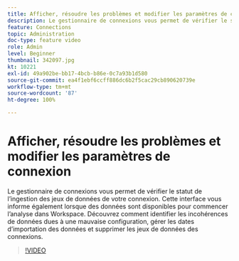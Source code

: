 ```yaml
---
title: Afficher, résoudre les problèmes et modifier les paramètres de connexion
description: Le gestionnaire de connexions vous permet de vérifier le statut de l’ingestion des jeux de données de votre connexion. Cette interface vous informe également lorsque des données sont disponibles pour commencer l’analyse dans Workspace.
feature: Connections
topic: Administration
doc-type: feature video
role: Admin
level: Beginner
thumbnail: 342097.jpg
kt: 10221
exl-id: 49a902be-bb17-4bcb-b86e-0c7a93b1d580
source-git-commit: ea4f1ebf6ccff886dc6b2f5cac29cb890620739e
workflow-type: tm+mt
source-wordcount: '87'
ht-degree: 100%

---
```


# Afficher, résoudre les problèmes et modifier les paramètres de connexion

Le gestionnaire de connexions vous permet de vérifier le statut de l’ingestion des jeux de données de votre connexion. Cette interface vous informe également lorsque des données sont disponibles pour commencer l’analyse dans Workspace. Découvrez comment identifier les incohérences de données dues à une mauvaise configuration, gérer les dates d’importation des données et supprimer les jeux de données des connexions.

>[!VIDEO](https://video.tv.adobe.com/v/342097/?quality=12&learn=on)
